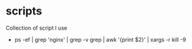 # scripts
Collection of script I use

- ps -ef | grep 'nginx' | grep -v grep | awk '{print $2}' | xargs -r kill -9